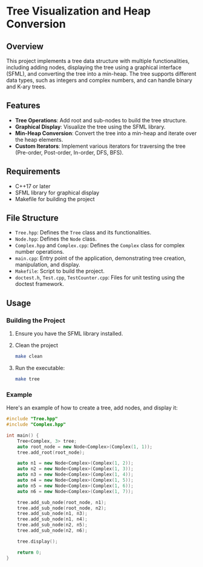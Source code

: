 # Tree Visualization and Heap Conversion

## Overview

This project implements a tree data structure with multiple functionalities, including adding nodes, displaying the tree using a graphical interface (SFML), and converting the tree into a min-heap. The tree supports different data types, such as integers and complex numbers, and can handle binary and K-ary trees.

## Features

- **Tree Operations**: Add root and sub-nodes to build the tree structure.
- **Graphical Display**: Visualize the tree using the SFML library.
- **Min-Heap Conversion**: Convert the tree into a min-heap and iterate over the heap elements.
- **Custom Iterators**: Implement various iterators for traversing the tree (Pre-order, Post-order, In-order, DFS, BFS).

## Requirements

- C++17 or later
- SFML library for graphical display
- Makefile for building the project

## File Structure

- `Tree.hpp`: Defines the `Tree` class and its functionalities.
- `Node.hpp`: Defines the `Node` class.
- `Complex.hpp` and `Complex.cpp`: Defines the `Complex` class for complex number operations.
- `main.cpp`: Entry point of the application, demonstrating tree creation, manipulation, and display.
- `Makefile`: Script to build the project.
- `doctest.h`, `Test.cpp`, `TestCounter.cpp`: Files for unit testing using the doctest framework.

## Usage

### Building the Project

1. Ensure you have the SFML library installed.
2. Clean the project

    ```sh
    make clean
    ```

3. Run the executable:

    ```sh
    make tree
    ```

### Example

Here's an example of how to create a tree, add nodes, and display it:

```cpp
#include "Tree.hpp"
#include "Complex.hpp"

int main() {
    Tree<Complex, 3> tree;
    auto root_node = new Node<Complex>(Complex(1, 1));
    tree.add_root(root_node);

    auto n1 = new Node<Complex>(Complex(1, 2));
    auto n2 = new Node<Complex>(Complex(1, 3));
    auto n3 = new Node<Complex>(Complex(1, 4));
    auto n4 = new Node<Complex>(Complex(1, 5));
    auto n5 = new Node<Complex>(Complex(1, 6));
    auto n6 = new Node<Complex>(Complex(1, 7));

    tree.add_sub_node(root_node, n1);
    tree.add_sub_node(root_node, n2);
    tree.add_sub_node(n1, n3);
    tree.add_sub_node(n1, n4);
    tree.add_sub_node(n2, n5);
    tree.add_sub_node(n2, n6);

    tree.display();

    return 0;
}

